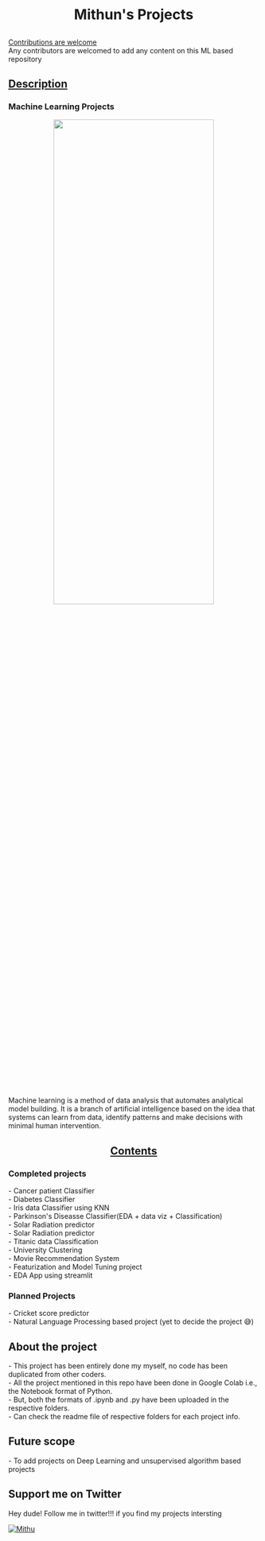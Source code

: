 <h1 align="center">Mithun's Projects</h1>
<h2 align="center">

</h2>

<p align="center"> 
  
<a href='https://github.com/Mithun162001/Projects'>Contributions are welcome</a><br>
Any contributors are welcomed to add any content on this ML based repository

<h2><u>Description</u></h2>

<h3>Machine Learning Projects</h3>

<p align="center">
<img src="https://media.giphy.com/media/26xBKuuVuNxp8seTS/source.gif" height="50%" width="80%"></p>

Machine learning is a method of data analysis that automates analytical model building. It is a branch of artificial intelligence based on the idea that systems can learn from data, identify patterns and make decisions with minimal human intervention.

<h2 align="center"><u> Contents </u></h2>

<h3>Completed projects</h3>
- Cancer patient Classifier <br>
- Diabetes Classifier<br>
- Iris data Classifier using KNN<br>
- Parkinson's Diseasse Classifier(EDA + data viz + Classification)<br>
- Solar Radiation predictor<br>
- Solar Radiation predictor<br>
- Titanic data Classification<br>
- University Clustering<br>
- Movie Recommendation System<br>
- Featurization and Model Tuning project<br>
- EDA App using streamlit<br>

<h3>Planned Projects</h3>
- Cricket score predictor<br>
- Natural Language Processing based project (yet to decide the project 😅)<br>

<h2>About the project</h2>
- This project has been entirely done my myself, no code has been duplicated from other coders.<br>
- All the project mentioned in this repo have been done in Google Colab i.e., the Notebook format of Python.<br>
- But, both the formats of .ipynb and .py have been uploaded in the respective folders.<br>
- Can check the readme file of respective folders for each project info.<br>

<h2>Future scope</h2>
- To add projects on Deep Learning and unsupervised algorithm based projects<br>

<h2>Support me on Twitter </h2>

Hey dude! Follow me in twitter!!! if you find my projects intersting

<a href="https://twitter.com/cricmithu16" target="blank"><img align="center" src="https://img.shields.io/badge/Twitter-1DA1F2?style=for-the-badge&logo=twitter&logoColor=white" alt="Mithu"  /></a>

